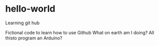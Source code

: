 # hello-world
Learning git hub


Fictional code to learn how to use Github
What on earth am I doing?
All thisto program an Arduino?
